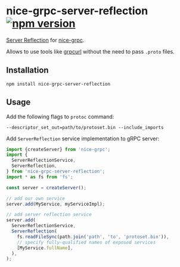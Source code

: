 # nice-grpc-server-reflection [![npm version][npm-image]][npm-url]

[Server Reflection](https://github.com/grpc/grpc/blob/master/doc/server-reflection.md)
for [nice-grpc](https://github.com/deeplay-io/nice-grpc).

Allows to use tools like [grpcurl](https://github.com/fullstorydev/grpcurl)
without the need to pass `.proto` files.

## Installation

```
npm install nice-grpc-server-reflection
```

## Usage

Add the following flags to `protoc` command:

```
--descriptor_set_out=path/to/protoset.bin --include_imports
```

Add `ServerReflection` service implementation to gRPC server:

```ts
import {createServer} from 'nice-grpc';
import {
  ServerReflectionService,
  ServerReflection,
} from 'nice-grpc-server-reflection';
import * as fs from 'fs';

const server = createServer();

// add our own service
server.add(MyService, myServiceImpl);

// add server reflection service
server.add(
  ServerReflectionService,
  ServerReflection(
    fs.readFileSync(path.join('path', 'to', 'protoset.bin')),
    // specify fully-qualified names of exposed services
    [MyService.fullName],
  ),
);
```

[npm-image]: https://badge.fury.io/js/nice-grpc-server-reflection.svg
[npm-url]: https://badge.fury.io/js/nice-grpc-server-reflection
